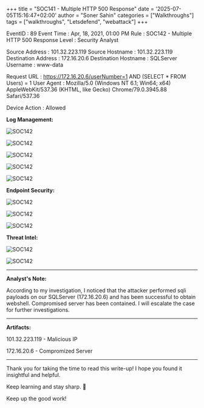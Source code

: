 +++
title = "SOC141 - Multiple HTTP 500 Response"
date = '2025-07-05T15:16:47+02:00'
author = "Soner Sahin"
categories = ["Walkthroughs"]
tags = ["walkthroughs", "Letsdefend", "webattack"]
+++

EventID : 89
Event Time : Apr, 18, 2021, 01:00 PM
Rule : SOC142 - Multiple HTTP 500 Response
Level : Security Analyst

Source Address : 101.32.223.119
Source Hostname : 101.32.223.119
Destination Address : 172.16.20.6
Destination Hostname : SQLServer
Username : www-data

Request URL : https://172.16.20.6/userNumber=1 AND (SELECT * FROM Users) = 1
User Agent : Mozilla/5.0 (Windows NT 6.1; Win64; x64) AppleWebKit/537.36 (KHTML, like Gecko) Chrome/79.0.3945.88 Safari/537.36

Device Action : Allowed


**Log Management:**

![SOC142](/images/SOC142/Log-Management-1.png)

![SOC142](/images/SOC142/Log-Management-2.png)

![SOC142](/images/SOC142/Log-Management-3.png)

![SOC142](/images/SOC142/Log-Management-4.png)

![SOC142](/images/SOC142/Log-Management-5.png)


**Endpoint Security:**

![SOC142](/images/SOC142/Endpoint-Sec-1.png)

![SOC142](/images/SOC142/Endpoint-Sec-2.png)

![SOC142](/images/SOC142/Endpoint-Sec-3.png)

**Threat Intel:**

![SOC142](/images/SOC142/Threat-Intel-1.png)

![SOC142](/images/SOC142/Threat-Intel-2.png)

----

**Analyst's Note:**

According to my investigation, I noticed that the attacker performed sqli payloads on our SQLServer (172.16.20.6) and has been successful to obtain webshell. Compromised server has been contained. I will escalate the case for further investigations.

---

**Artifacts:**

101.32.223.119 - Malicious IP

172.16.20.6 - Compromized Server

---

Thank you for taking the time to read this write-up! I hope you found it insightful and helpful.

Keep learning and stay sharp. 👊

Keep up the good work!
